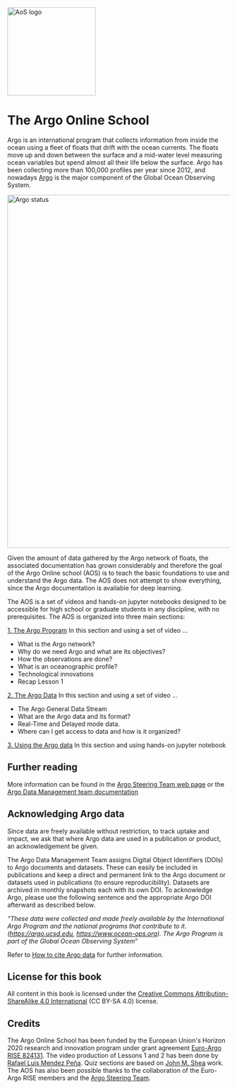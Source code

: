 <img src="https://raw.githubusercontent.com/euroargodev/argoonlineschool/master/images/logoAoS_banner.png" alt="AoS logo" width="200"/>

# The Argo Online School
Argo is an international program that collects information from inside the ocean using a fleet of floats that drift with the ocean currents. The floats move up and down between the surface and a mid-water level  measuring ocean variables but spend almost all their life below the surface. Argo has been collecting more than 100,000 profiles per year since 2012, and nowadays [Argo](https://argo.ucsd.edu/) is the major component of the Global Ocean Observing System.

<img src="http://sio-argo.ucsd.edu/statusbig.gif" alt="Argo status" width="800"/>

Given the amount of data gathered by the Argo network of floats, the associated documentation has grown considerably and therefore the goal of the Argo Online school (AOS) is to teach the basic foundations to use and understand the Argo data. The AOS does not attempt to show everything, since the Argo documentation is available for deep learning. 

The AOS is a set of videos and hands-on jupyter notebooks designed to be accessible for high school or graduate students in any discipline, with no prerequisites. The AOS is organized into three main sections:

[1. The Argo Program](https://euroargodev.github.io/argoonlineschool/Lectures/L01_TheArgoProgram/C10_TheArgoProgram_intro.html)
In this section and using a set of video ...
* What is the Argo network?
* Why do we need Argo and what are its objectives?
* How the observations are done?
* What is an oceanographic profile?
* Technological innovations
* Recap Lesson 1


[2. The Argo Data](https://euroargodev.github.io/argoonlineschool/Lectures/L02_TheArgoData/C10_TheArgoData_intro.html)
In this section and using a set of video ...
* The Argo General Data Stream
* What are the Argo data and its format?
* Real-Time and Delayed mode data.
* Where can I get access to data and how is it organized?


[3. Using the Argo data](https://euroargodev.github.io/argoonlineschool/Lectures/L03_UsingArgoData/C10_UsingArgoData_intro.html)
In this section and using hands-on jupyter notebook


## Further reading
More information can be found in the [Argo Steering Team web page](http://www.argo.ucsd.edu/) or the [Argo Data Management team documentation](http://www.argodatamgt.org/Documentation)

## Acknowledging Argo data

Since data are freely available without restriction, to track uptake and impact, we ask that where Argo data are used in a publication or product, an acknowledgement be given. 

The Argo Data Management Team assigns Digital Object Identifiers (DOIs) to Argo documents and datasets. These can easily be included in publications and keep a direct and permanent link to the Argo document or datasets used in publications (to ensure reproducibility). Datasets are archived in monthly snapshots each with its own DOI. To acknowledge Argo, please use the following sentence and the appropriate Argo DOI afterward as described below.

*“These data were collected and made freely available by the International Argo Program and the national programs that contribute to it.  (https://argo.ucsd.edu,  https://www.ocean-ops.org).  The Argo Program is part of the Global Ocean Observing System“*

Refer to [How to cite Argo data](https://argo.ucsd.edu/data/acknowledging-argo/) for further information.

## License for this book
All content in this book is licensed under the [Creative Commons Attribution-ShareAlike 4.0 International](https://creativecommons.org/licenses/by-sa/4.0/) (CC BY-SA 4.0) license.

## Credits
The Argo Online School has been funded by the European Union's Horizon 2020 research and innovation program under grant agreement [Euro-Argo RISE 824131](https://www.euro-argo.eu/EU-Projects/Euro-Argo-RISE-2019-2022). The video production of Lessons 1 and 2 has been done by [Rafael Luis Mendez Peña](http://www.rafaelmendezp.com/). Quiz sections are based on [John M. Shea](https://github.com/jmshea) work. The AOS has also been possible thanks to the collaboration of the Euro-Argo RISE members and the [Argo Steering Team](https://argo.ucsd.edu/organization/argo-steering-team/).


